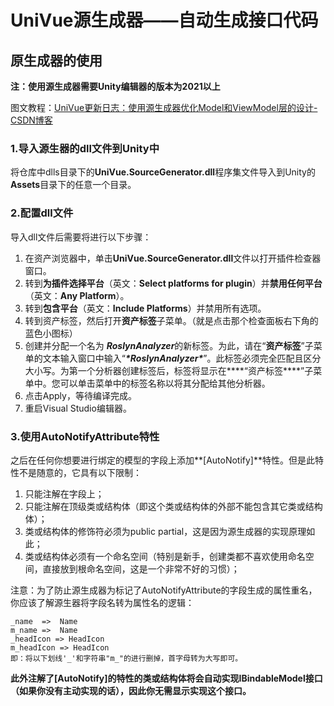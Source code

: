 # UniVue源生成器——自动生成接口代码

## 原生成器的使用

**注：使用源生成器需要Unity编辑器的版本为2021以上**

图文教程：[UniVue更新日志：使用源生成器优化Model和ViewModel层的设计-CSDN博客](https://blog.csdn.net/m0_62135731/article/details/139525492?spm=1001.2014.3001.5501)

### 1.导入源生器的dll文件到Unity中

将仓库中dlls目录下的**UniVue.SourceGenerator.dll**程序集文件导入到Unity的**Assets**目录下的任意一个目录。

### 2.配置dll文件

导入dll文件后需要将进行以下步骤：

1. 在资产浏览器中，单击**UniVue.SourceGenerator.dll**文件以打开插件检查器窗口。
2. 转到**为插件选择平台**（英文：**Select platforms for plugin**）并**禁用任何平台**（英文：**Any Platform**）。
3. 转到**包含平台**（英文：**Include Platforms**）并禁用所有选项。
4. 转到资产标签，然后打开**资产标签**子菜单。（就是点击那个检查面板右下角的蓝色小图标）
5. 创建并分配一个名为 ***RoslynAnalyzer***的新标签。为此，请在“**资产标签**”子菜单的文本输入窗口中输入“***\*RoslynAnalyzer\****”。此标签必须完全匹配且区分大小写。为第一个分析器创建标签后，标签将显示在***\*“资产标签\****”子菜单中。您可以单击菜单中的标签名称以将其分配给其他分析器。
6. 点击Apply，等待编译完成。
7. 重启Visual Studio编辑器。

### 3.使用AutoNotifyAttribute特性

之后在任何你想要进行绑定的模型的字段上添加**[AutoNotify]**特性。但是此特性不是随意的，它具有以下限制：

1. 只能注解在字段上；
2. 只能注解在顶级类或结构体（即这个类或结构体的外部不能包含其它类或结构体）；
3. 类或结构体的修饰符必须为public partial，这是因为源生成器的实现原理如此；
4. 类或结构体必须有一个命名空间（特别是新手，创建类都不喜欢使用命名空间，直接放到根命名空间，这是一个非常不好的习惯）；

注意：为了防止源生成器为标记了AutoNotifyAttribute的字段生成的属性重名，你应该了解源生器将字段名转为属性名的逻辑：

```
_name  =>  Name
m_name =>  Name
_headIcon => HeadIcon
m_headIcon => HeadIcon
即：将以下划线'_'和字符串"m_"的进行删掉，首字母转为大写即可。
```

**此外注解了[AutoNotify]的特性的类或结构体将会自动实现IBindableModel接口（如果你没有主动实现的话），因此你无需显示实现这个接口。**